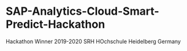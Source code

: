 # SAP-Analytics-Cloud-Smart-Predict-Hackathon
 Hackathon Winner 2019-2020 SRH HOchschule Heidelberg Germany 
